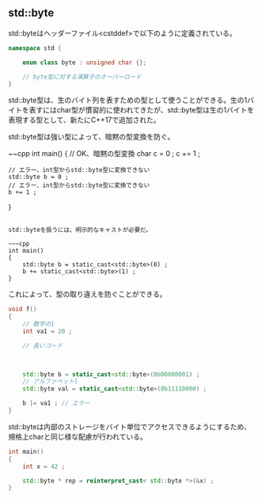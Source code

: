 ## std::byte

std::byteはヘッダーファイル\<cstddef\>で以下のように定義されている。

~~~c++
namespace std {

    enum class byte : unsigned char {};

    // byte型に対する演算子のオーバーロード
}
~~~

std::byte型は、生のバイト列を表すための型として使うことができる。生の1バイトを表すにはchar型が慣習的に使われてきたが、std::byte型は生の1バイトを表現する型として、新たにC++17で追加された。

std::byte型は強い型によって、暗黙の型変換を防ぐ。

~~cpp
int main()
{
    // OK、暗黙の型変換
    char c = 0 ;
    c += 1 ;

    // エラー、int型からstd::byte型に変換できない
    std::byte b = 0 ;
    // エラー、int型からstd::byte型に変換できない
    b += 1 ;
}
~~~

std::byteを扱うには、明示的なキャストが必要だ。

~~~cpp
int main()
{
    std::byte b = static_cast<std::byte>(0) ;
    b += static_cast<std::byte>(1) ;
}
~~~

これによって、型の取り違えを防ぐことができる。

~~~cpp
void f()
{
    // 数字の1
    int va1 = 20 ;

    // 長いコード


    
    std::byte b = static_cast<std::byte>(0b00000001) ;
    // アルファベットl
    std::byte val = static_cast<std::byte>(0b11110000) ;

    b |= va1 ; // エラー
}
~~~

std::byteは内部のストレージをバイト単位でアクセスできるようにするため、規格上charと同じ様な配慮が行われている。

~~~cpp
int main()
{
    int x = 42 ;

    std::byte * rep = reinterpret_cast< std::byte *>(&x) ;
}
~~~
